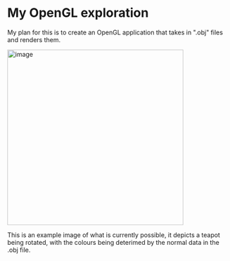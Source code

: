 # My OpenGL exploration
My plan for this is to create an OpenGL application that takes in ".obj" files and renders them.

<img width="400" alt="image" src="https://github.com/BaleyEccles/OpenGL/assets/106227583/763d0c6b-5425-4be8-95ec-b6059211c6c8">

This is an example image of what is currently possible, it depicts a teapot being rotated, with the colours being deterimed by the normal data in the .obj file.
